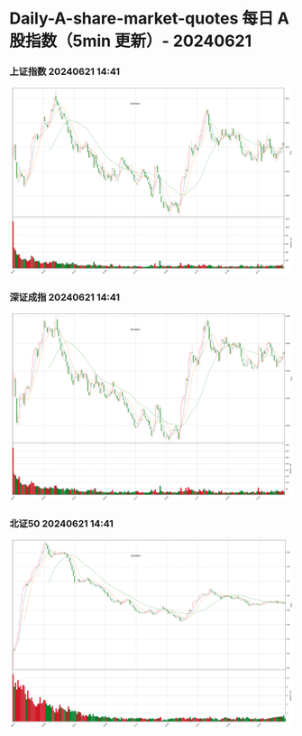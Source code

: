 
# Daily-A-share-market-quotes 每日 A 股指数（5min 更新）- 20240621

### 上证指数 20240621 14:41
![](./fig/2024/6/20240621-sh000001.png)

### 深证成指 20240621 14:41
![](./fig/2024/6/20240621-sz399001.png)

### 北证50 20240621 14:41
![](./fig/2024/6/20240621-bj899050.png)
